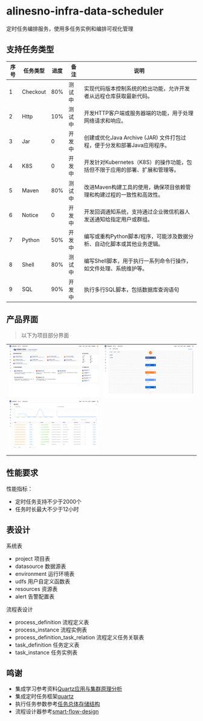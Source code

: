 # alinesno-infra-data-scheduler

定时任务编排服务，使用多任务实例和编排可视化管理

## 支持任务类型

|序号|任务类型|进度|备注|说明|
|---|-------|----|----|----|
|1  |Checkout|80% |测试中|实现代码版本控制系统的检出功能，允许开发者从远程仓库获取最新代码。|
|2  |Http    |10% |测试中|开发HTTP客户端或服务器端的功能，用于处理网络请求和响应。|
|3  |Jar     |0   |开发中|创建或优化Java Archive (JAR) 文件打包过程，便于分发和部署Java应用程序。|
|4  |K8S     |0   |开发中|开发针对Kubernetes（K8S）的操作功能，包括但不限于应用的部署、扩展和管理等。|
|5  |Maven   |80% |测试中|改进Maven构建工具的使用，确保项目依赖管理和构建过程的一致性和高效性。|
|6  |Notice  |0   |开发中|开发回调通知系统，支持通过企业微信机器人发送通知给指定用户或群组。|
|7  |Python  |50% |开发中|编写或重构Python脚本/程序，可能涉及数据分析、自动化脚本或其他业务逻辑。|
|8  |Shell   |80% |测试中|编写Shell脚本，用于执行一系列命令行操作，如文件处理、系统维护等。|
|9  |SQL     |90% |开发中|执行多行SQL脚本，包括数据库查询语句|

## 产品界面

> 以下为项目部分界面

<table>
  <tr>
    <td>
      <img src="images/02.png" />
    </td>
    <td>
      <img src="images/01.png" />
    </td>
  </tr>
  <tr>
    <td>
      <img src="images/03.png" />
    </td>
    <td>
    </td>
  </tr>
</table>

## 性能要求

性能指标：

- 定时任务支持不少于2000个
- 任务时长最大不少于12小时

## 表设计

系统表

- project 项目表
- datasource 数据源表
- environment 运行环境表
- udfs 用户自定义函数表
- resources 资源表
- alert 告警配置表

流程表设计

- process_definition 流程定义表
- process_instance 流程实例表
- process_definition_task_relation 流程定义任务关联表
- task_definition 任务定义表
- task_instance 任务实例表

## 鸣谢

- 集成学习参考资料[Quartz应用与集群原理分析](https://tech.meituan.com/2014/08/31/mt-crm-quartz.html)
- 集成定时任务框架[quartz](https://github.com/kagkarlsson/db-scheduler)
- 执行任务参数参考[任务总体存储结构](https://docs.devlive.org/read/apache-dolphin-scheduler-zh-3.2.1/Architecture-Task-Structure)
- 流程设计器参考[smart-flow-design](https://gitee.com/crowncloud/smart-flow-design)
